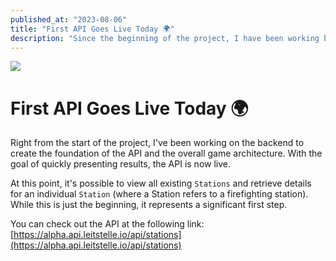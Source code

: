 ```yaml
---
published_at: "2023-08-06"
title: "First API Goes Live Today 🌍"
description: "Since the beginning of the project, I have been working behind the scenes on the backend to establish the foundation of the API and game architecture. Now, the API is live, allowing the display of all stations and retrieval of details for individual stations."
---
```


![](/images/blog/05-api-goes-live.png)

# First API Goes Live Today 🌍
Right from the start of the project, I've been working on the backend to create the foundation of the API and the overall game architecture. With the goal of quickly presenting results, the API is now live.

At this point, it's possible to view all existing `Stations` and retrieve details for an individual `Station` (where a Station refers to a firefighting station). While this is just the beginning, it represents a significant first step.

You can check out the API at the following link: [https://alpha.api.leitstelle.io/api/stations](https://alpha.api.leitstelle.io/api/stations)